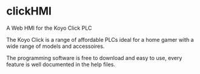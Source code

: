 # clickHMI
A Web HMI for the Koyo Click PLC

The Koyo Click is a range of affordable PLCs ideal for a home gamer with a wide range of models and accessoires.

The programming software is free to download and easy to use, every feature is well documented in the help files.